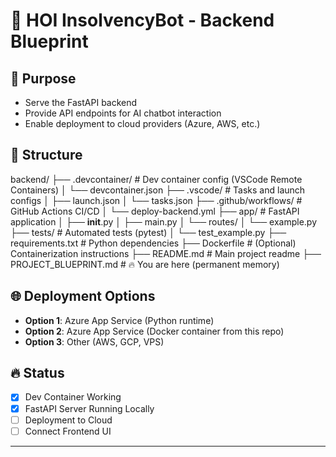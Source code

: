 # 🚀 HOI InsolvencyBot - Backend Blueprint

## 🎯 Purpose
- Serve the FastAPI backend
- Provide API endpoints for AI chatbot interaction
- Enable deployment to cloud providers (Azure, AWS, etc.)

## 📂 Structure

backend/
├── .devcontainer/         # Dev container config (VSCode Remote Containers)
│   └── devcontainer.json
├── .vscode/               # Tasks and launch configs
│   ├── launch.json
│   └── tasks.json
├── .github/workflows/     # GitHub Actions CI/CD
│   └── deploy-backend.yml
├── app/                   # FastAPI application
│   ├── __init__.py
│   ├── main.py
│   └── routes/
│       └── example.py
├── tests/                 # Automated tests (pytest)
│   └── test_example.py
├── requirements.txt       # Python dependencies
├── Dockerfile             # (Optional) Containerization instructions
├── README.md              # Main project readme
├── PROJECT_BLUEPRINT.md   # 🔥 You are here (permanent memory)

## 🌐 Deployment Options

- **Option 1**: Azure App Service (Python runtime)
- **Option 2**: Azure App Service (Docker container from this repo)
- **Option 3**: Other (AWS, GCP, VPS)

## 🔥 Status
- [x] Dev Container Working
- [x] FastAPI Server Running Locally
- [ ] Deployment to Cloud
- [ ] Connect Frontend UI

---
